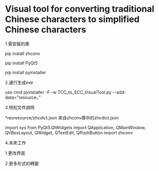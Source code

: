 # Visual tool for converting traditional Chinese characters to simplified Chinese characters

1.需安裝的庫

pip install zhconv

pip install PyQt5

pip install pyinstaller

2.運行生成exe

use cmd pyinstaller -F -w  TCC_to_SCC_VisualTool.py --add-data="resource;."

3.特別文件說明

*resresource/zhcdict.json  來自zhconv庫中的zhcdict.json

import sys
from PyQt5.QtWidgets import QApplication, QMainWindow, QVBoxLayout, QWidget, QTextEdit, QPushButton
import zhconv

4.未來工作

1.更改界面

2.更多形式的轉變
